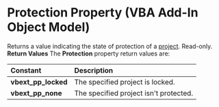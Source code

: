 
# Protection Property (VBA Add-In Object Model)



Returns a value indicating the state of protection of a  [project](b8bdf64f-5920-1ae9-16d0-b26d09524a30.md). Read-only.
 **Return Values**
The  **Protection** property return values are:


|**Constant**|**Description**|
|:-----|:-----|
| **vbext_pp_locked**|The specified project is locked.|
| **vbext_pp_none**|The specified project isn't protected.|
